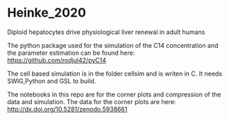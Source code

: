 # Heinke_2020
Diploid hepatocytes drive physiological liver renewal in adult humans


The python package used for the simulation of the C14 concentration and the parameter estimation can be found here: 
https://github.com/rodjul42/pyC14

The cell based simulation is in the folder cellsim and is writen in C. It needs SWIG,Python and GSL to build.

The notebooks in this repo are for the corner plots and compression of the data and simulation.
The data for the corner plots are here: http://dx.doi.org/10.5281/zenodo.5938661
